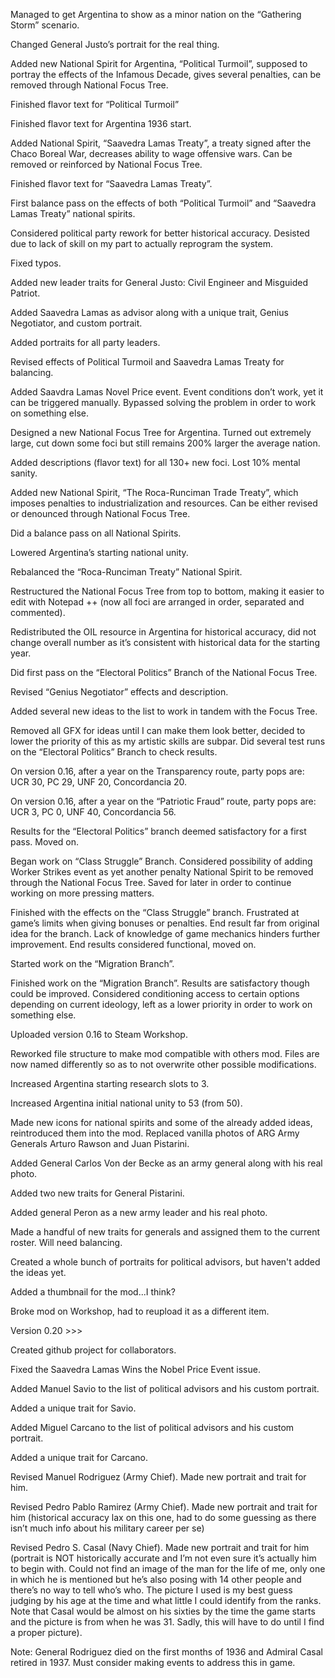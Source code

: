 Managed to get Argentina to show as a minor nation on the “Gathering Storm” scenario.

Changed General Justo’s portrait for the real thing.

Added new National Spirit for Argentina, “Political Turmoil”, supposed to portray the effects of the Infamous Decade, gives several penalties, can be removed through National Focus Tree.

Finished flavor text for “Political Turmoil”

Finished flavor text for Argentina 1936 start.

Added National Spirit, “Saavedra Lamas Treaty”, a treaty signed after the Chaco Boreal War, decreases ability to wage offensive wars. Can be removed or reinforced by National Focus Tree.

Finished flavor text for “Saavedra Lamas Treaty”.

First balance pass on the effects of both “Political Turmoil” and “Saavedra Lamas Treaty” national spirits.

Considered political party rework for better historical accuracy. Desisted due to lack of skill on my part to actually reprogram the system.

Fixed typos.

Added new leader traits for General Justo: Civil Engineer and Misguided Patriot.

Added Saavedra Lamas as advisor along with a unique trait, Genius Negotiator, and custom portrait.

Added portraits for all party leaders.

Revised effects of Political Turmoil and Saavedra Lamas Treaty for balancing.

Added Saavdra Lamas Novel Price event. Event conditions don’t work, yet it can be triggered manually. Bypassed solving the problem in order to work on something else.

Designed a new National Focus Tree for Argentina. Turned out extremely large, cut down some foci but still remains 200% larger the average nation.

Added descriptions (flavor text) for all 130+ new foci. Lost 10% mental sanity.

Added new National Spirit, “The Roca-Runciman Trade Treaty”, which imposes penalties to industrialization and resources. Can be either revised or denounced through National Focus Tree.

Did a balance pass on all National Spirits.

Lowered Argentina’s starting national unity.

Rebalanced the “Roca-Runciman Treaty” National Spirit.

Restructured the National Focus Tree from top to bottom, making it easier to edit with Notepad ++ (now all foci are arranged in order, separated and commented).

Redistributed the OIL resource in Argentina for historical accuracy, did not change overall number as it’s consistent with historical data for the starting year.

Did first pass on the “Electoral Politics” Branch of the National Focus Tree.

Revised “Genius Negotiator” effects and description.

Added several new ideas to the list to work in tandem with the Focus Tree.

Removed all GFX for ideas until I can make them look better, decided to lower the priority of this as my artistic skills are subpar.
Did several test runs on the “Electoral Politics” Branch to check results.

On version 0.16, after a year on the Transparency route, party pops are: UCR 30, PC 29, UNF 20, Concordancia 20.

On version 0.16, after a year on the “Patriotic Fraud” route, party pops are: UCR 3, PC 0, UNF 40, Concordancia 56.

Results for the “Electoral Politics” branch deemed satisfactory for a first pass. Moved on.

Began work on “Class Struggle” Branch. Considered possibility of adding Worker Strikes event as yet another penalty National Spirit to be removed through the National Focus Tree. Saved for later in order to continue working on more pressing matters.

Finished with the effects on the “Class Struggle” branch. Frustrated at game’s limits when giving bonuses or penalties. End result far from original idea for the branch. Lack of knowledge of game mechanics hinders further improvement. End results considered functional, moved on.

Started work on the “Migration Branch”.

Finished work on the “Migration Branch”. Results are satisfactory though could be improved. Considered conditioning access to certain options depending on current ideology, left as a lower priority in order to work on something else.

Uploaded version 0.16 to Steam Workshop.

Reworked file structure to make mod compatible with others mod. Files are now named differently so as to not overwrite other possible modifications.

Increased Argentina starting research slots to 3.

Increased Argentina initial national unity to 53 (from 50).

Made new icons for national spirits and some of the already added ideas, reintroduced them into the mod.
Replaced vanilla photos of ARG Army Generals Arturo Rawson and Juan Pistarini.

Added General Carlos Von der Becke as an army general along with his real photo.

Added two new traits for General Pistarini.

Added general Peron as a new army leader and his real photo.

Made a handful of new traits for generals and assigned them to the current roster. Will need balancing.

Created a whole bunch of portraits for political advisors, but haven't added the ideas yet.

Added a thumbnail for the mod...I think?

Broke mod on Workshop, had to reupload it as a different item.

Version 0.20 >>>

Created github project for collaborators.

Fixed the Saavedra Lamas Wins the Nobel Price Event issue.

Added Manuel Savio to the list of political advisors and his custom portrait.

Added a unique trait for Savio.

Added Miguel Carcano to the list of political advisors and his custom portrait.

Added a unique trait for Carcano.

Revised Manuel Rodriguez (Army Chief). Made new portrait and trait for him.

Revised Pedro Pablo Ramirez (Army Chief). Made new portrait and trait for him (historical accuracy lax on this one, had to do some guessing as there isn’t much info about his military career per se)

Revised Pedro S. Casal (Navy Chief). Made new portrait and trait for him (portrait is NOT historically accurate and I’m not even sure it’s actually him to begin with. Could not find an image of the man for the life of me, only one in which he is mentioned but he’s also posing with 14 other people and there’s no way to tell who’s who. The picture I used is my best guess judging by his age at the time and what little I could identify from the ranks. Note that Casal would be almost on his sixties by the time the game starts and the picture is from when he was 31. Sadly, this will have to do until I find a proper picture).

Note: General Rodriguez died on the first months of 1936 and Admiral Casal retired in 1937. Must consider making events to address this in game.

